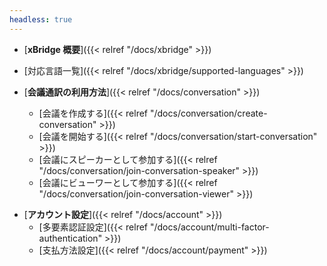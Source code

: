 ```yaml
---
headless: true
---
```


- [**xBridge 概要**]({{< relref "/docs/xbridge" >}})
- [対応言語一覧]({{< relref "/docs/xbridge/supported-languages" >}})
  <br />
- [**会議通訳の利用方法**]({{< relref "/docs/conversation" >}})

  - [会議を作成する]({{< relref "/docs/conversation/create-conversation" >}})
  - [会議を開始する]({{< relref "/docs/conversation/start-conversation" >}})
  - [会議にスピーカーとして参加する]({{< relref "/docs/conversation/join-conversation-speaker" >}})
  - [会議にビューワーとして参加する]({{< relref "/docs/conversation/join-conversation-viewer" >}})
    <br />

<!-- - [**ユースケース**]({{< relref "/docs/conversation" >}})

  - [ミーティングで通訳とプレゼンテーション]({{< relref "/docs/conversation/create-conversation" >}})
  - [会議で通訳結果を投影]({{< relref "/docs/conversation/start-conversation" >}})
    <br /> -->

- [**アカウント設定**]({{< relref "/docs/account" >}})
  <!-- - [アカウント作成]({{< relref "/docs/account/create-account" >}}) -->
  - [多要素認証設定]({{< relref "/docs/account/multi-factor-authentication" >}})
  - [支払方法設定]({{< relref "/docs/account/payment" >}})
